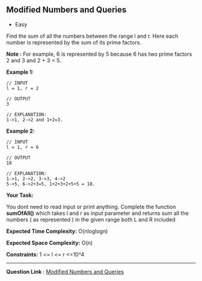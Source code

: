 
## Modified Numbers and Queries

- Easy

Find the sum of all the numbers between the range l and r. Here each number is represented by the sum of its prime factors. 

**Note :** For example, 6 is represented by 5 because 6 has two prime factors 2 and 3 and 2 + 3 = 5.

**Example 1:**

```
// INPUT
l = 1, r = 2

// OUTPUT
3

// EXPLANATION:
1->1, 2->2 and 1+2=3.  
```
**Example 2:**

```
// INPUT
l = 1, r = 6

// OUTPUT
18

// EXPLANATION:
1->1, 2->2, 3->3, 4->2
5->5, 6->2+3=5, 1+2+3+2+5+5 = 18. 
```

**Your Task:**

You dont need to read input or print anything. Complete the function **sumOfAll()** which takes l and r as input parameter and returns sum all the numbers ( as represented ) in the given range both L and R included

**Expected Time Complexity:** O(nloglogn)

**Expected Space Complexity:** O(n)

**Constraints:**
1 <= l <= r <=10^4

---


**Question Link** : [Modified Numbers and Queries](https://practice.geeksforgeeks.org/problems/modified-numbers-and-queries0904/1)